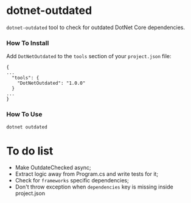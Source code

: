 dotnet-outdated
===

`dotnet-outdated` tool to check for outdated DotNet Core dependencies.

### How To Install

Add `DotNetOutdated` to the `tools` section of your `project.json` file:

```
{
...
  "tools": {
    "DotNetOutdated": "1.0.0"
  }
...
}
```

### How To Use

    dotnet outdated

# To do list

- Make OutdateChecked async;
- Extract logic away from Program.cs and write tests for it;
- Check for `frameworks` specific dependencies;
- Don't throw exception when `dependencies` key is missing inside project.json
